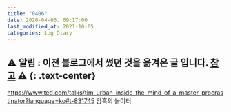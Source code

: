 ```yaml
---
title: "0406"
date: 2020-04-06. 09:17:00
last_modified_at: 2021-10-05
categories: Log Diary
---
```

⚠ **알림** : 이전 블로그에서 썼던 것을 옮겨온 글 입니다. [참고](https://ttmdacl.github.io/log/diary/hello-blog/) ⚠
{: .text-center}
---
https://www.ted.com/talks/tim_urban_inside_the_mind_of_a_master_procrastinator?language=ko#t-831745
암흑의 놀이터